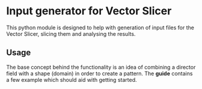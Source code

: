 # Input generator for Vector Slicer
This python module is designed to help with generation of input files for the Vector Slicer, 
slicing them and analysing the results.

## Usage
The base concept behind the functionality is an idea of combining a director field with a shape 
(domain) in order to create a pattern. The **guide** contains a few example which should aid 
with getting started. 